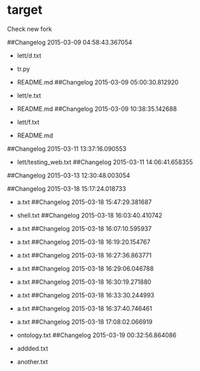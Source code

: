 # target
Check new fork

##Changelog 2015-03-09 04:58:43.367054

* lett/d.txt
* tr.py
* README.md
##Changelog 2015-03-09 05:00:30.812920

* lett/e.txt
* README.md
##Changelog 2015-03-09 10:38:35.142688

* lett/f.txt
* README.md

##Changelog 2015-03-11 13:37:16.090553

* lett/testing_web.txt
##Changelog 2015-03-11 14:06:41.658355

##Changelog 2015-03-13 12:30:48.003054




##Changelog 2015-03-18 15:17:24.018733

* a.txt
##Changelog 2015-03-18 15:47:29.381687

* shell.txt
##Changelog 2015-03-18 16:03:40.410742

* a.txt
##Changelog 2015-03-18 16:07:10.595937

* a.txt
##Changelog 2015-03-18 16:19:20.154767

* a.txt
##Changelog 2015-03-18 16:27:36.863771

* a.txt
##Changelog 2015-03-18 16:29:06.046788

* a.txt
##Changelog 2015-03-18 16:30:19.271880

* a.txt
##Changelog 2015-03-18 16:33:30.244993

* a.txt
##Changelog 2015-03-18 16:37:40.746461

* a.txt
##Changelog 2015-03-18 17:08:02.066919

* ontology.txt
##Changelog 2015-03-19 00:32:56.864086

* addded.txt
* another.txt